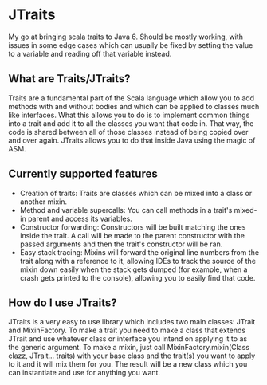 # JTraits
My go at bringing scala traits to Java 6.
Should be mostly working, with issues in some edge cases which can usually be fixed by setting the value to a variable and reading off that variable instead.

## What are Traits/JTraits?
Traits are a fundamental part of the Scala language which allow you to add methods with and without bodies and which can be applied to classes much like interfaces. What this allows you to do is to implement common things into a trait and add it to all the classes you want that code in. That way, the code is shared between all of those classes instead of being copied over and over again. JTraits allows you to do that inside Java using the magic of ASM.

## Currently supported features
 * Creation of traits: Traits are classes which can be mixed into a class or another mixin.
 * Method and variable supercalls: You can call methods in a trait's mixed-in parent and access its variables.
 * Constructor forwarding: Constructors will be built matching the ones inside the trait. A call will be made to the parent constructor with the passed arguments and then the trait's constructor will be ran.
 * Easy stack tracing: Mixins will forward the original line numbers from the trait along with a reference to it, allowing IDEs to track the source of the mixin down easily when the stack gets dumped (for example, when a crash gets printed to the console), allowing you to easily find that code.

## How do I use JTraits?
JTraits is a very easy to use library which includes two main classes: JTrait<T> and MixinFactory.
To make a trait you need to make a class that extends JTrait<T> and use whatever class or interface you intend on applying it to as the generic argument.
To make a mixin, just call MixinFactory.mixin(Class<?> clazz, JTrait<?>... traits) with your base class and the trait(s) you want to apply to it and it will mix them for you. The result will be a new class which you can instantiate and use for anything you want.
